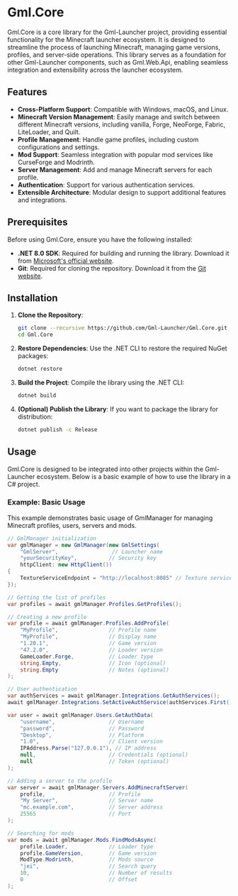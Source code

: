# Gml.Core

Gml.Core is a core library for the Gml-Launcher project, providing essential functionality for the Minecraft launcher
ecosystem. It is designed to streamline the process of launching Minecraft, managing game versions, profiles, and
server-side operations. This library serves as a foundation for other Gml-Launcher components, such as Gml.Web.Api,
enabling seamless integration and extensibility across the launcher ecosystem.

## Features

- **Cross-Platform Support**: Compatible with Windows, macOS, and Linux.
- **Minecraft Version Management**: Easily manage and switch between different Minecraft versions, including vanilla,
  Forge, NeoForge, Fabric, LiteLoader, and Quilt.
- **Profile Management**: Handle game profiles, including custom configurations and settings.
- **Mod Support**: Seamless integration with popular mod services like CurseForge and Modrinth.
- **Server Management**: Add and manage Minecraft servers for each profile.
- **Authentication**: Support for various authentication services.
- **Extensible Architecture**: Modular design to support additional features and integrations.

## Prerequisites

Before using Gml.Core, ensure you have the following installed:

- **.NET 8.0 SDK**: Required for building and running the library. Download it
  from [Microsoft's official website](https://dotnet.microsoft.com/download/dotnet/8.0).
- **Git**: Required for cloning the repository. Download it from the [Git website](https://git-scm.com/downloads).

## Installation

1. **Clone the Repository**:
   ```bash
   git clone --recursive https://github.com/Gml-Launcher/Gml.Core.git
   cd Gml.Core
   ```

2. **Restore Dependencies**:
   Use the .NET CLI to restore the required NuGet packages:
   ```bash
   dotnet restore
   ```

3. **Build the Project**:
   Compile the library using the .NET CLI:
   ```bash
   dotnet build
   ```

4. **(Optional) Publish the Library**:
   If you want to package the library for distribution:
   ```bash
   dotnet publish -c Release
   ```

## Usage

Gml.Core is designed to be integrated into other projects within the Gml-Launcher ecosystem. Below is a basic example of
how to use the library in a C# project.

### Example: Basic Usage
This example demonstrates basic usage of GmlManager for managing Minecraft profiles, users, servers and mods.

```csharp
// GmlManager initialization
var gmlManager = new GmlManager(new GmlSettings(
    "GmlServer",                 // Launcher name
    "yourSecurityKey",          // Security key
    httpClient: new HttpClient()) 
{
    TextureServiceEndpoint = "http://localhost:8085" // Texture service endpoint
});

// Getting the list of profiles
var profiles = await gmlManager.Profiles.GetProfiles();

// Creating a new profile
var profile = await gmlManager.Profiles.AddProfile(
    "MyProfile",                // Profile name
    "MyProfile",                // Display name
    "1.20.1",                   // Game version
    "47.2.0",                   // Loader version
    GameLoader.Forge,           // Loader type
    string.Empty,               // Icon (optional)
    string.Empty                // Notes (optional)
);

// User authentication
var authServices = await gmlManager.Integrations.GetAuthServices();
await gmlManager.Integrations.SetActiveAuthService(authServices.First());

var user = await gmlManager.Users.GetAuthData(
    "username",                 // Username
    "password",                 // Password
    "Desktop",                  // Platform
    "1.0",                      // Client version
    IPAddress.Parse("127.0.0.1"), // IP address
    null,                       // Credentials (optional)
    null                        // Token (optional)
);

// Adding a server to the profile
var server = await gmlManager.Servers.AddMinecraftServer(
    profile,                    // Profile
    "My Server",                // Server name
    "mc.example.com",           // Server address
    25565                       // Port
);

// Searching for mods
var mods = await gmlManager.Mods.FindModsAsync(
    profile.Loader,             // Loader type
    profile.GameVersion,        // Game version
    ModType.Modrinth,           // Mods source
    "jei",                      // Search query
    10,                         // Number of results
    0                           // Offset
);
```
